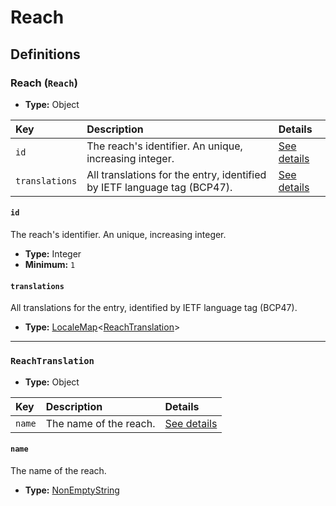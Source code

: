 # Reach

## Definitions

### <a name="Reach"></a> Reach (`Reach`)

- **Type:** Object

Key | Description | Details
:-- | :-- | :--
`id` | The reach's identifier. An unique, increasing integer. | <a href="#Reach/id">See details</a>
`translations` | All translations for the entry, identified by IETF language tag (BCP47). | <a href="#Reach/translations">See details</a>

#### <a name="Reach/id"></a> `id`

The reach's identifier. An unique, increasing integer.

- **Type:** Integer
- **Minimum:** `1`

#### <a name="Reach/translations"></a> `translations`

All translations for the entry, identified by IETF language tag (BCP47).

- **Type:** <a href="../../../_LocaleMap.md#LocaleMap">LocaleMap</a>&lt;<a href="#ReachTranslation">ReachTranslation</a>&gt;

---

### <a name="ReachTranslation"></a> `ReachTranslation`

- **Type:** Object

Key | Description | Details
:-- | :-- | :--
`name` | The name of the reach. | <a href="#ReachTranslation/name">See details</a>

#### <a name="ReachTranslation/name"></a> `name`

The name of the reach.

- **Type:** <a href="../../../_NonEmptyString.md#NonEmptyString">NonEmptyString</a>
